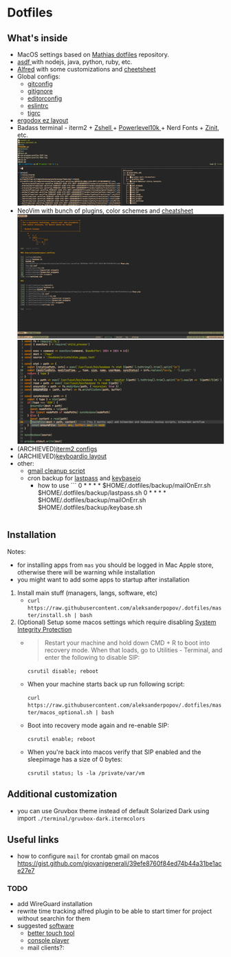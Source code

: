 # Dotfiles

## What's inside

* MacOS settings based on [Mathias dotfiles](https://github.com/mathiasbynens/dotfiles) repository.
* [ asdf ](https://github.com/asdf-vm/asdf) with nodejs, java, python, ruby, etc.
* [Alfred](https://www.alfredapp.com/) with some customizations and [cheetsheet](alfred.md)
* Global configs:
  * [gitconfig](./configs/gitconfig)
  * [gitignore](./configs/gitignore)
  * [editorconfig](./configs/editorconfig)
  * [eslintrc](./configs/eslintrc)
  * [tigrc](./configs/tigrc)
* [ergodox ez layout](https://configure.ergodox-ez.com/ergodox-ez/layouts/QaJY3/latest/0)
* Badass terminal - iterm2 + [ Zshell ](https://en.wikipedia.org/wiki/Z_shell) + [ Powerlevel10k ](https://github.com/romkatv/powerlevel10k) + Nerd Fonts + [Zinit](https://github.com/zdharma/zinit), etc.
![screenshot](files/terminal.png)
* NeoVim with bunch of plugins, color schemes and [cheatsheet](vim.md)
![screenhot1](files/nvim1.png)
![screenhot2](files/nvim2.png)
* (ARCHIEVED)[iterm2 configs](./terminal/iterm2/)
* (ARCHIEVED)[keyboardio layout](http://www.keyboard-layout-editor.com/#/gists/4782bb723fbd9c12adfc23d293e9af0c)
* other:
  * [gmail cleanup script](./gmail-script.js)
  * cron backup for [lastpass](./backup/lastpass.sh) and [keybaseio](./backup/keybase.sh)
    * how to use ```
        0 * * * * $HOME/.dotfiles/backup/mailOnErr.sh $HOME/.dotfiles/backup/lastpass.sh
        0 * * * * $HOME/.dotfiles/backup/mailOnErr.sh $HOME/.dotfiles/backup/keybase.sh
      ```

## Installation

Notes:

* for installing apps from `mas` you should be logged in Mac Apple store,
otherwise there will be warning while installation
* you might want to add some apps to startup after installation

1. Install main stuff (managers, langs, software, etc)
   * `curl https://raw.githubusercontent.com/aleksanderpopov/.dotfiles/master/install.sh | bash`
2. (Optional) Setup some macos settings which require disabling [System Integrity Protection](https://christianvarga.com/how-to-delete-sleepimage-on-macos-high-sierra/)
   * > Restart your machine and hold down CMD + R to boot into recovery mode.
     > When that loads, go to Utilities - Terminal,
     > and enter the following to disable SIP:

      `csrutil disable; reboot`

   * When your machine starts back up run following script:

      `curl https://raw.githubusercontent.com/aleksanderpopov/.dotfiles/master/macos_optional.sh | bash`

   * Boot into recovery mode again and re-enable SIP:

      `csrutil enable; reboot`

   * When you're back into macos verify that SIP enabled and the sleepimage has a size of 0 bytes:

      `csrutil status; ls -la /private/var/vm`

## Additional customization

* you can use Gruvbox theme instead of default Solarized Dark using import `./terminal/gruvbox-dark.itermcolors`

## Useful links
* how to configure `mail` for crontab gmail on macos https://gist.github.com/giovanigenerali/39efe8760f84ed74b44a31be1ace27e7
### TODO

* add WireGuard installation
* rewrite time tracking alfred plugin to be able to start timer for project without searchin for them
* suggested [software](https://github.com/jaywcjlove/awesome-mac)
  * [better touch tool](https://folivora.ai)
  * [console player](https://cmus.github.io/#features)
  * mail clients?:

